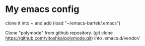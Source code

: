 My emacs config
===============

clone it into ~ and add
    (load "~/emacs-bartek/.emacs")
    
Clone "polymode" from github repository.
    (git clone https://github.com/vitoshka/polymode.git)
into .emacs.d/vendor/
